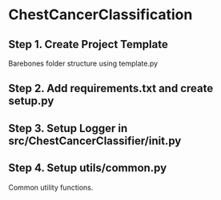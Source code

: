 # ChestCancerClassification

## Step 1. Create Project Template
Barebones folder structure using template.py

## Step 2. Add requirements.txt and create setup.py

## Step 3. Setup Logger in src/ChestCancerClassifier/__init__.py

## Step 4. Setup utils/common.py
Common utility functions.